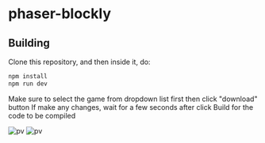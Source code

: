 # phaser-blockly

## Building

Clone this repository, and then inside it, do:

```bash
npm install
npm run dev
```
Make sure to select the game from dropdown list first then click "download" button
If make any changes, wait for a few seconds after click Build for the code to be compiled

![pv](https://i.imgur.com/k9JrXVC.png)
![pv](https://i.imgur.com/eKMoa5k.png)

